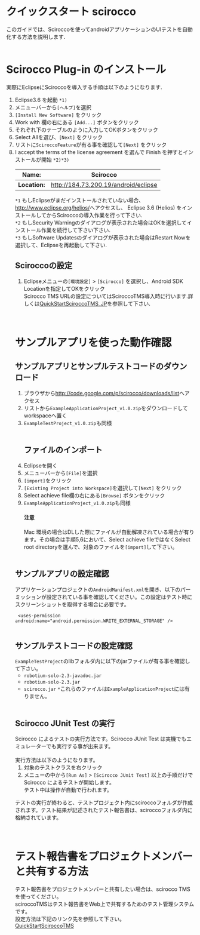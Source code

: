 # クイックスタート scirocco #

このガイドでは、Sciroccoを使ってandroidアプリケーションのUIテストを自動化する方法を説明します.
<br>
<br>

<h1>Scirocco Plug-in のインストール</h1>

実際にEclipseにSciroccoを導入する手順は以下のようになります.<br>
<ol><li>Eclipse3.6 を起動 <code>*1)</code>
</li><li>メニューバーから<code>[ヘルプ]</code>を選択<br>
</li><li><code>[Install New Software]</code> をクリック<br>
</li><li>Work with 欄の右にある <code>[Add...]</code> ボタンをクリック<br>
</li><li>それぞれ下のテーブルのように入力してOKボタンをクリック<br>
</li><li>Select Allを選び、<code>[Next]</code> をクリック<br>
</li><li>リストに<code>SciroccoFeature</code>が有る事を確認して<code>[Next]</code> をクリック<br>
</li><li>I accept the terms of the license agreement を選んで Finish を押すとインストールが開始 <code>*2)</code><code>*3)</code>
<br>
<table><thead><th> <b>Name:</b> </th><th> Scirocco </th></thead><tbody>
<tr><td> <b>Location:</b> </td><td> <a href='http://184.73.200.19/android/eclipse'>http://184.73.200.19/android/eclipse</a> </td></tr></li></ol></tbody></table>

<code>*1</code> もしEclipseがまだインストールされていない場合、<a href='http://www.eclipse.org/helios/'>http://www.eclipse.org/helios/</a>へアクセスし、 Eclipse 3.6 (Helios) をインストールしてからSciroccoの導入作業を行って下さい. <br>
<code>*2</code> もしSecurity Warningのダイアログが表示された場合はOKを選択してインストール作業を続行して下さい下さい. <br>
<code>*3</code> もしSoftware Updatesのダイアログが表示された場合はRestart Nowを選択して、Eclipseを再起動して下さい.  <br>


<h2>Sciroccoの設定</h2>
<ol><li>Eclipseメニューの<code>[環境設定]</code> > <code>[Scirocco]</code> を選択し、Android SDK Locationを指定してOKをクリック<br>
Scirocco TMS URLの設定についてはSciroccoTMS導入時に行います.詳しくは<a href='http://code.google.com/p/scirocco/wiki/QuickStartSciroccoTMS_JP'>QuickStartSciroccoTMS_JP</a>を参照して下さい.<br>
<br>
<br></li></ol>

<h1>サンプルアプリを使った動作確認</h1>
<h2>サンプルアプリとサンプルテストコードのダウンロード</h2>
<ol><li>ブラウザから<a href='http://code.google.com/p/scirocco/downloads/list'>http://code.google.com/p/scirocco/downloads/list</a>へアクセス<br>
</li><li>リストから<code>ExampleApplicationProject_v1.0.zip</code>をダウンロードしてworkspaceへ置く<br>
</li><li><code>ExampleTestProject_v1.0.zip</code>も同様<br>
<br>
<h2>ファイルのインポート</h2>
</li><li>Eclipseを開く<br>
</li><li>メニューバーから<code>[File]</code>を選択<br>
</li><li><code>[import]</code>をクリック<br>
</li><li><code>[Existing Project into Workspace]</code>を選択して<code>[Next]</code> をクリック<br>
</li><li>Select achieve file欄の右にある<code>[Browse]</code> ボタンをクリック<br>
</li><li><code>ExampleApplicationProject_v1.0.zip</code>も同様<br>
<h4>注意</h4>
Mac 環境の場合はDLした際にファイルが自動解凍されている場合が有ります。その場合は手順5,6において、Select achieve fileではなくSelect root directoryを選んで、対象のファイルを<code>[import]</code>して下さい。<br>
<br></li></ol>

<h2>サンプルアプリの設定確認</h2>
アプリケーションプロジェクトの<code>AndroidManifest.xml</code>を開き、以下のパーミッションが設定されている事を確認してください。この設定はテスト時にスクリーンショットを取得する場合に必要です。<br>
<pre><code>	&lt;uses-permission android:name="android.permission.WRITE_EXTERNAL_STORAGE" /&gt;<br>
</code></pre>

<h2>サンプルテストコードの設定確認</h2>
<code>ExampleTestProject</code>のlibフォルダ内に以下のjarファイルが有る事を確認して下さい。<br>
<ul><li><code>robotium-solo-2.3-javadoc.jar</code>
</li><li><code>robotium-solo-2.3.jar</code>
</li><li><code>scirocco.jar</code>
<code>*</code>これらのファイルは<code>ExampleApplicationProject</code>には有りません。<br>
<br></li></ul>

<h2>Scirocco JUnit Test の実行</h2>
Scirocco によるテストの実行方法です。Scirocco JUnit Test は実機でもエミュレーターでも実行する事が出来ます。<br>
<br>
実行方法は以下のようになります。<br>
<ol><li>対象のテストクラスを右クリック<br>
</li><li>メニューの中から<code>[Run As]</code> > <code>[Scirocco JUnit Test]</code>
以上の手順だけでScirocco によるテストが開始します。<br>
テスト中は操作が自動で行われます。</li></ol>

テストの実行が終わると、テストプロジェクト内にsciroccoフォルダが作成されます。テスト結果が記述されたテスト報告書は、sciroccoフォルダ内に格納されています。<br>
<br>
<br>

<h1>テスト報告書をプロジェクトメンバーと共有する方法</h1>
テスト報告書をプロジェクトメンバーと共有したい場合は、scirocco TMSを使ってください。<br>
sciroccoTMSはテスト報告書をWeb上で共有するためのテスト管理システムです。<br>
設定方法は下記のリンク先を参照して下さい。<br>
<a href='http://code.google.com/p/scirocco/wiki/QuickStartSciroccoTMS_JP'>QuickStartSciroccoTMS</a>